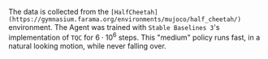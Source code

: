 The data is collected from the `[HalfCheetah](https://gymnasium.farama.org/environments/mujoco/half_cheetah/)` environment. The Agent was trained with `Stable Baselines 3`'s implementation of `TQC` for $6 \cdot 10^6$ steps. This "medium" policy runs fast, in a natural looking motion, while never falling over.